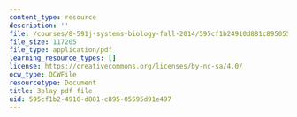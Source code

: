 ```yaml
---
content_type: resource
description: ''
file: /courses/8-591j-systems-biology-fall-2014/595cf1b24910d881c89505595d91e497_Cn5K8R8cEiI.pdf
file_size: 117205
file_type: application/pdf
learning_resource_types: []
license: https://creativecommons.org/licenses/by-nc-sa/4.0/
ocw_type: OCWFile
resourcetype: Document
title: 3play pdf file
uid: 595cf1b2-4910-d881-c895-05595d91e497
---
```

